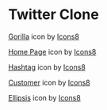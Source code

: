# Twitter Clone

<a target="_blank" href="https://icons8.com/icon/ybXEYSUAvgmy/gorilla">Gorilla</a> icon by <a target="_blank" href="https://icons8.com">Icons8</a>

<a target="_blank" href="https://icons8.com/icon/6g6b5Mh-1uJ7/home-page">Home Page</a> icon by <a target="_blank" href="https://icons8.com">Icons8</a>

<a target="_blank" href="https://icons8.com/icon/9457/hashtag">Hashtag</a> icon by <a target="_blank" href="https://icons8.com">Icons8</a>

<a target="_blank" href="https://icons8.com/icon/12438/customer">Customer</a> icon by <a target="_blank" href="https://icons8.com">Icons8</a>

<a target="_blank" href="https://icons8.com/icon/36944/ellipsis">Ellipsis</a> icon by <a target="_blank" href="https://icons8.com">Icons8</a>